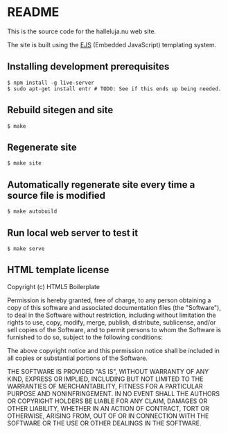 # README

This is the source code for the halleluja.nu web site.

The site is built using the [EJS](https://ejs.co) (Embedded JavaScript) templating system.

## Installing development prerequisites

```shell
$ npm install -g live-server
$ sudo apt-get install entr # TODO: See if this ends up being needed.
```

## Rebuild sitegen and site

```shell
$ make
```

## Regenerate site

```shell
$ make site
```

## Automatically regenerate site every time a source file is modified

```shell
$ make autobuild
```

## Run local web server to test it

```shell
$ make serve
```

## HTML template license

Copyright (c) HTML5 Boilerplate

Permission is hereby granted, free of charge, to any person obtaining a copy of
this software and associated documentation files (the "Software"), to deal in
the Software without restriction, including without limitation the rights to
use, copy, modify, merge, publish, distribute, sublicense, and/or sell copies
of the Software, and to permit persons to whom the Software is furnished to do
so, subject to the following conditions:

The above copyright notice and this permission notice shall be included in all
copies or substantial portions of the Software.

THE SOFTWARE IS PROVIDED "AS IS", WITHOUT WARRANTY OF ANY KIND, EXPRESS OR
IMPLIED, INCLUDING BUT NOT LIMITED TO THE WARRANTIES OF MERCHANTABILITY,
FITNESS FOR A PARTICULAR PURPOSE AND NONINFRINGEMENT. IN NO EVENT SHALL THE
AUTHORS OR COPYRIGHT HOLDERS BE LIABLE FOR ANY CLAIM, DAMAGES OR OTHER
LIABILITY, WHETHER IN AN ACTION OF CONTRACT, TORT OR OTHERWISE, ARISING FROM,
OUT OF OR IN CONNECTION WITH THE SOFTWARE OR THE USE OR OTHER DEALINGS IN THE
SOFTWARE.
